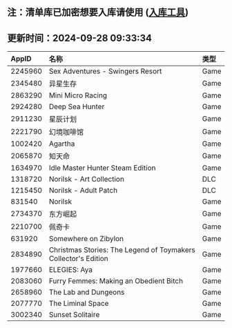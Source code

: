 ## 注：清单库已加密想要入库请使用 ([入库工具](https://github.com/BlankTMing/ManifestAutoUpdate/releases))

## 更新时间：2024-09-28 09:33:34
| AppID | 名称 | 类型  |
| :-------------------- | :----------------------------- | :----------- |
| 2245960 | Sex Adventures - Swingers Resort| Game |
| 2345480 | 异星生存| Game |
| 2863290 | Mini Micro Racing| Game |
| 2924280 | Deep Sea Hunter| Game |
| 2911230 | 星辰计划| Game |
| 2221790 | 幻境咖啡馆| Game |
| 1002420 | Agartha| Game |
| 2065870 | 知天命| Game |
| 1634970 | Idle Master Hunter Steam Edition| Game |
| 1318720 | Norilsk - Art Collection| DLC |
| 1215450 | Norilsk - Adult Patch| DLC |
| 831540 | Norilsk| Game |
| 2734370 | 东方崛起| Game |
| 2210700 | 佩奇卡| Game |
| 631920 | Somewhere on Zibylon| Game |
| 2834890 | Christmas Stories: The Legend of Toymakers Collector's Edition| Game |
| 1977660 | ELEGIES: Aya| Game |
| 2083060 | Furry Femmes: Making an Obedient Bitch| Game |
| 2658960 | The Lab and Dungeons| Game |
| 2077770 | The Liminal Space| Game |
| 3002340 | Sunset Solitaire| Game |
